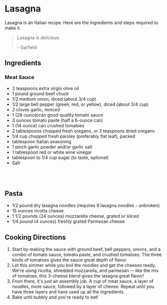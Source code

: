 # Lasagna

Lasagna is an Italian recipe. Here are the ingredients and steps required to make it.
     
> Lasagna is _delicious_. 
>   <p>- Garfield</p>
## Ingredients

### Meat Sauce
* 2 teaspoons extra virgin olive oil
* 1 pound ground beef chuck
* 1/2 medium onion, diced (about 3/4 cup)
* 1/2 large bell pepper (green, red, or yellow), diced (about 3/4 cup)
* 2 cloves garlic, minced
* 1 (28-ounce)can good-quality tomato sauce
* 3 ounces tomato paste (half a 6-ounce can)
* 1 (14 ounce) can crushed tomatoes
* 2 tablespoons chopped fresh oregano, or 2 teaspoons dried oregano
* 1/4 cup chopped fresh parsley (preferably flat leaf), packed
*  tablespoon Italian seasoning
* 1 pinch garlic powder and/or garlic salt
* 1 tablespoon red or white wine vinegar
*  tablespoon to 1/4 cup sugar (to taste, optional)
* Salt
<br>
<br>

## Pasta
* 1/2 pound dry lasagna noodles (requires 9 lasagna noodles - unbroken)
* 15 ounces ricotta cheese
* 1 1/2 pounds (24 ounces) mozzarella cheese, grated or sliced
* 1/4 pound (4 ounces) freshly grated Parmesan cheese

## Cooking Directions

1. Start by making the sauce with ground beef, bell peppers, onions, and a combo of tomato sauce, tomato paste, and crushed tomatoes. The three kinds of tomatoes gives the sauce great depth of flavor.
2. Let this simmer while you boil the noodles and get the cheeses ready. We're using ricotta, shredded mozzarella, and parmesan -- like the mix of tomatoes, this 3-cheese blend gives the lasagna great flavor!
3. From there, it's just an assembly job. A cup of meat sauce, a layer of noodles, more sauce, followed by a layer of cheese. Repeat until you have three layers and have used up all the ingredients.
4. Bake until bubbly and you're ready to eat!